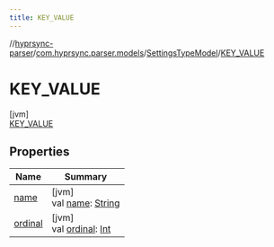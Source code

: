 ```yaml
---
title: KEY_VALUE
---
```

//[hyprsync-parser](../../../../index.html)/[com.hyprsync.parser.models](../../index.html)/[SettingsTypeModel](../index.html)/[KEY_VALUE](index.html)



# KEY_VALUE



[jvm]\
[KEY_VALUE](index.html)



## Properties


| Name | Summary |
|---|---|
| [name](../-s-o-u-r-c-e/index.html#-372974862%2FProperties%2F863300109) | [jvm]<br>val [name](../-s-o-u-r-c-e/index.html#-372974862%2FProperties%2F863300109): [String](https://kotlinlang.org/api/core/kotlin-stdlib/kotlin/-string/index.html) |
| [ordinal](../-s-o-u-r-c-e/index.html#-739389684%2FProperties%2F863300109) | [jvm]<br>val [ordinal](../-s-o-u-r-c-e/index.html#-739389684%2FProperties%2F863300109): [Int](https://kotlinlang.org/api/core/kotlin-stdlib/kotlin/-int/index.html) |
